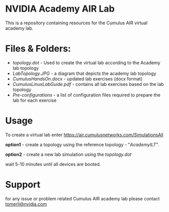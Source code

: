 # NVIDIA Academy AIR Lab
This is a repository containing resources for the Cumulus AIR virtual academy lab.

# Files & Folders:
 
- *topology.dot* - Used to create the virtual lab according to the Academy lab topology
- *LabTopology.JPG* - a diagram that depicts the academy lab topology
- *CumulusHandsOn.docx* - updated lab exercises (docx format) 
- *CumulusLinuxLabGuide.pdf* - contains all lab exercises based on the lab topology
- *Pre-configurations* - a list of configuration files required to prepare the lab for each exercise

# Usage

To create a virtual lab enter https://air.cumulusnetworks.com/SimulationsAll 

**option1** - create a topology using the reference topology - "*AcademyILT*".

**option2** - create a new lab simulation using the *topology.dot*

wait 5-10 minutes until all devices are booted.

# Support

for any issue or problem related Cumulus AIR academy lab please contact tomerli@nvidia.com
 
